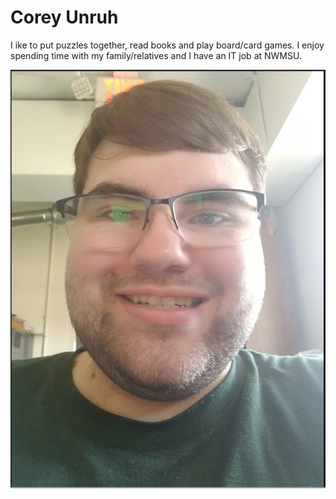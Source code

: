 # Corey Unruh

I ike to put puzzles together, read books and play board/card games.
I enjoy spending time with my family/relatives and I have an IT job at NWMSU.

![A Picture of Me](pic_MyFace.png)